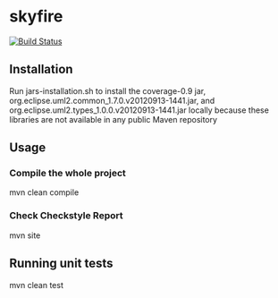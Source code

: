 # skyfire

[![Build Status](https://travis-ci.org/mdsol/skyfire.svg?branch=develop)](https://travis-ci.org/mdsol/skyfire)

## Installation
Run jars-installation.sh to install the coverage-0.9 jar, org.eclipse.uml2.common_1.7.0.v20120913-1441.jar, and org.eclipse.uml2.types_1.0.0.v20120913-1441.jar locally because these libraries are not available in any public Maven repository

## Usage

### Compile the whole project
mvn clean compile

### Check Checkstyle Report
mvn site

## Running unit tests
mvn clean test
